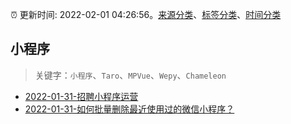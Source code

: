 :alarm_clock: 更新时间: 2022-02-01 04:26:56。[来源分类](../README.md)、[标签分类](../TAGS.md)、[时间分类](../TIMELINE.md)

## 小程序


> 关键字：`小程序`、`Taro`、`MPVue`、`Wepy`、`Chameleon`



- [2022-01-31-招聘小程序运营](https://www.v2ex.com/t/831539) 
- [2022-01-31-如何批量删除最近使用过的微信小程序？](https://www.v2ex.com/t/831531) 